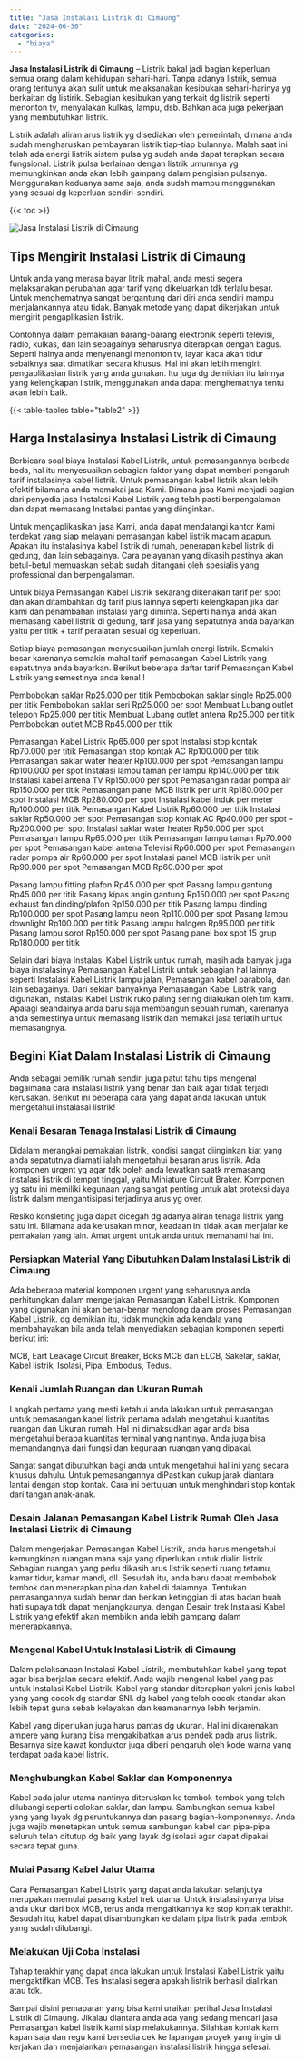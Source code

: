 ```yaml
---
title: "Jasa Instalasi Listrik di Cimaung"
date: "2024-06-30"
categories: 
  - "biaya"
---
```


**Jasa Instalasi Listrik di Cimaung** – Listrik bakal jadi bagian keperluan semua orang dalam kehidupan sehari-hari. Tanpa adanya listrik, semua orang tentunya akan sulit untuk melaksanakan kesibukan sehari-harinya yg berkaitan dg listirik. Sebagian kesibukan yang terkait dg listrik seperti menonton tv, menyalakan kulkas, lampu, dsb. Bahkan ada juga pekerjaan yang membutuhkan listrik.

Listrik adalah aliran arus listrik yg disediakan oleh pemerintah, dimana anda sudah mengharuskan pembayaran listrik tiap-tiap bulannya. Malah saat ini telah ada energi listrik sistem pulsa yg sudah anda dapat terapkan secara fungsional. Listrik pulsa berlainan dengan listrik umumnya yg memungkinkan anda akan lebih gampang dalam pengisian pulsanya. Menggunakan keduanya sama saja, anda sudah mampu menggunakan yang sesuai dg keperluan sendiri-sendiri.

{{< toc >}}

![Jasa Instalasi Listrik di Cimaung](/images/instalasi-listrik-murah23.png)

## Tips Mengirit Instalasi Listrik di Cimaung

Untuk anda yang merasa bayar litrik mahal, anda mesti segera melaksanakan perubahan agar tarif yang dikeluarkan tdk terlalu besar. Untuk menghematnya sangat bergantung dari diri anda sendiri mampu menjalankannya atau tidak. Banyak metode yang dapat dikerjakan untuk mengirit pengaplikasian listrik.

Contohnya dalam pemakaian barang-barang elektronik seperti televisi, radio, kulkas, dan lain sebagainya seharusnya diterapkan dengan bagus. Seperti halnya anda menyenangi menonton tv, layar kaca akan tidur sebaiknya saat dimatikan secara khusus. Hal ini akan lebih mengirit pengaplikasian listrik yang anda gunakan. Itu juga dg demikian itu lainnya yang kelengkapan listrik, menggunakan anda dapat menghematnya tentu akan lebih baik.

{{< table-tables table="table2" >}}

## Harga Instalasinya Instalasi Listrik di Cimaung

Berbicara soal biaya Instalasi Kabel Listrik, untuk pemasangannya berbeda-beda, hal itu menyesuaikan sebagian faktor yang dapat memberi pengaruh tarif instalasinya kabel listrik. Untuk pemasangan kabel listrik akan lebih efektif bilamana anda memakai jasa Kami. Dimana jasa Kami menjadi bagian dari penyedia jasa Instalasi Kabel Listrik yang telah pasti berpengalaman dan dapat memasang Instalasi pantas yang diinginkan.

Untuk mengaplikasikan jasa Kami, anda dapat mendatangi kantor Kami terdekat yang siap melayani pemasangan kabel listrik macam apapun. Apakah itu instalasinya kabel listrik di rumah, penerapan kabel listrik di gedung, dan lain sebagainya. Cara pelayanan yang dikasih pastinya akan betul-betul memuaskan sebab sudah ditangani oleh spesialis yang professional dan berpengalaman.

Untuk biaya Pemasangan Kabel Listrik sekarang dikenakan tarif per spot dan akan ditambahkan dg tarif plus lainnya seperti kelengkapan jika dari kami dan penambahan instalasi yang diminta. Seperti halnya anda akan memasang kabel listrik di gedung, tarif jasa yang sepatutnya anda bayarkan yaitu per titik + tarif peralatan sesuai dg keperluan.

Setiap biaya pemasangan menyesuaikan jumlah energi listrik. Semakin besar karenanya semakin mahal tarif pemasangan Kabel Listrik yang sepatutnya anda bayarkan. Berikut beberapa daftar tarif Pemasangan Kabel Listrik yang semestinya anda kenal !

Pembobokan saklar Rp25.000 per titik Pembobokan saklar single Rp25.000 per titik Pembobokan saklar seri Rp25.000 per spot Membuat Lubang outlet telepon Rp25.000 per titik Membuat Lubang outlet antena Rp25.000 per titik Pembobokan outlet MCB Rp45.000 per titik

Pemasangan Kabel Listrik Rp65.000 per spot Instalasi stop kontak Rp70.000 per titik Pemasangan stop kontak AC Rp100.000 per titik Pemasangan saklar water heater Rp100.000 per spot Pemasangan lampu Rp100.000 per spot Instalasi lampu taman per lampu Rp140.000 per titik Instalasi kabel antena TV Rp150.000 per spot Pemasangan radar pompa air Rp150.000 per titik Pemasangan panel MCB listrik per unit Rp180.000 per spot Instalasi MCB Rp280.000 per spot Instalasi kabel induk per meter Rp100.000 per titik Pemasangan Kabel Listrik Rp60.000 per titik Instalasi saklar Rp50.000 per spot Pemasangan stop kontak AC Rp40.000 per spot – Rp200.000 per spot Instalasi saklar water heater Rp50.000 per spot Pemasangan lampu Rp65.000 per titik Pemasangan lampu taman Rp70.000 per spot Pemasangan kabel antena Televisi Rp60.000 per spot Pemasangan radar pompa air Rp60.000 per spot Instalasi panel MCB listrik per unit Rp90.000 per spot Pemasangan MCB Rp60.000 per spot

Pasang lampu fitting plafon Rp45.000 per spot Pasang lampu gantung Rp45.000 per titik Pasang kipas angin gantung Rp150.000 per spot Pasang exhaust fan dinding/plafon Rp150.000 per titik Pasang lampu dinding Rp100.000 per spot Pasang lampu neon Rp110.000 per spot Pasang lampu downlight Rp100.000 per titik Pasang lampu halogen Rp95.000 per titik Pasang lampu sorot Rp150.000 per spot Pasang panel box spot 15 grup Rp180.000 per titik

Selain dari biaya Instalasi Kabel Listrik untuk rumah, masih ada banyak juga biaya instalasinya Pemasangan Kabel Listrik untuk sebagian hal lainnya seperti Instalasi Kabel Listrik lampu jalan, Pemasangan kabel parabola, dan lain sebagainya. Dari sekian banyaknya Pemasangan Kabel Listrik yang digunakan, Instalasi Kabel Listrik ruko paling sering dilakukan oleh tim kami. Apalagi seandainya anda baru saja membangun sebuah rumah, karenanya anda semestinya untuk memasang listrik dan memakai jasa terlatih untuk memasangnya.

## Begini Kiat Dalam Instalasi Listrik di Cimaung


Anda sebagai pemilik rumah sendiri juga patut tahu tips mengenal bagaimana cara instalasi listrik yang benar dan baik agar tidak terjadi kerusakan. Berikut ini beberapa cara yang dapat anda lakukan untuk mengetahui instalasai listrik!

### Kenali Besaran Tenaga Instalasi Listrik di Cimaung

Didalam merangkai pemakaian listrik, kondisi sangat diinginkan kiat yang anda sepatutnya diamati ialah mengetahui besaran arus listrik. Ada komponen urgent yg agar tdk boleh anda lewatkan saatk memasang instalasi listrik di tempat tinggal, yaitu Miniature Circuit Braker. Komponen yg satu ini memiliki kegunaan yang sangat penting untuk alat proteksi daya listrik dalam mengantisipasi terjadinya arus yg over.

Resiko konsleting juga dapat dicegah dg adanya aliran tenaga listrik yang satu ini. Bilamana ada kerusakan minor, keadaan ini tidak akan menjalar ke pemakaian yang lain. Amat urgent untuk anda untuk memahami hal ini.

### Persiapkan Material Yang Dibutuhkan Dalam Instalasi Listrik di Cimaung

Ada beberapa material komponen urgent yang seharusnya anda perhitungkan dalam mengerjakan Pemasangan Kabel Listrik. Komponen yang digunakan ini akan benar-benar menolong dalam proses Pemasangan Kabel Listrik. dg demikian itu, tidak mungkin ada kendala yang membahayakan bila anda telah menyediakan sebagian komponen seperti berikut ini:

MCB, Eart Leakage Circuit Breaker, Boks MCB dan ELCB, Sakelar, saklar, Kabel listrik, Isolasi, Pipa, Embodus, Tedus.

### Kenali Jumlah Ruangan dan Ukuran Rumah

Langkah pertama yang mesti ketahui anda lakukan untuk pemasangan untuk pemasangan kabel listrik pertama adalah mengetahui kuantitas ruangan dan Ukuran rumah. Hal ini dimaksudkan agar anda bisa mengetahui berapa kuantitas terminal yang nantinya. Anda juga bisa memandangnya dari fungsi dan kegunaan ruangan yang dipakai.

Sangat sangat dibutuhkan bagi anda untuk mengetahui hal ini yang secara khusus dahulu. Untuk pemasangannya diPastikan cukup jarak diantara lantai dengan stop kontak. Cara ini bertujuan untuk menghindari stop kontak dari tangan anak-anak.

### Desain Jalanan Pemasangan Kabel Listrik Rumah Oleh Jasa Instalasi Listrik di Cimaung

Dalam mengerjakan Pemasangan Kabel Listrik, anda harus mengetahui kemungkinan ruangan mana saja yang diperlukan untuk dialiri listrik. Sebagian ruangan yang perlu dikasih arus listrik seperti ruang tetamu, kamar tidur, kamar mandi, dll. Sesudah itu, anda baru dapat membobok tembok dan menerapkan pipa dan kabel di dalamnya. Tentukan pemasangannya sudah benar dan berikan ketinggian di atas badan buah hati supaya tdk dapat menjangkaunya. dengan Desain trek Instalasi Kabel Listrik yang efektif akan membikin anda lebih gampang dalam menerapkannya.

### Mengenal Kabel Untuk Instalasi Listrik di Cimaung

Dalam pelaksanaan Instalasi Kabel Listrik, membutuhkan kabel yang tepat agar bisa berjalan secara efektif. Anda wajib mengenal kabel yang pas untuk Instalasi Kabel Listrik. Kabel yang standar diterapkan yakni jenis kabel yang yang cocok dg standar SNI. dg kabel yang telah cocok standar akan lebih tepat guna sebab kelayakan dan keamanannya lebih terjamin.

Kabel yang diperlukan juga harus pantas dg ukuran. Hal ini dikarenakan ampere yang kurang bisa mengakibatkan arus pendek pada arus listrik. Besarnya size kawat konduktor juga diberi pengaruh oleh kode warna yang terdapat pada kabel listrik.

### Menghubungkan Kabel Saklar dan Komponennya

Kabel pada jalur utama nantinya diteruskan ke tembok-tembok yang telah dilubangi seperti colokan saklar, dan lampu. Sambungkan semua kabel yang yang layak dg peruntukannya dan pasang bagian-komponennya. Anda juga wajib menetapkan untuk semua sambungan kabel dan pipa-pipa seluruh telah ditutup dg baik yang layak dg isolasi agar dapat dipakai secara tepat guna.

### Mulai Pasang Kabel Jalur Utama

Cara Pemasangan Kabel Listrik yang dapat anda lakukan selanjutya merupakan memulai pasang kabel trek utama. Untuk instalasinyanya bisa anda ukur dari box MCB, terus anda mengaitkannya ke stop kontak terakhir. Sesudah itu, kabel dapat disambungkan ke dalam pipa listrik pada tembok yang sudah dilubangi.

### Melakukan Uji Coba Instalasi

Tahap terakhir yang dapat anda lakukan untuk Instalasi Kabel Listrik yaitu mengaktifkan MCB. Tes Instalasi segera apakah listrik berhasil dialirkan atau tdk.

Sampai disini pemaparan yang bisa kami uraikan perihal Jasa Instalasi Listrik di Cimaung. Jikalau diantara anda ada yang sedang mencari jasa Pemasangan kabel listrik kami siap melakukannya. Silahkan kontak kami kapan saja dan regu kami bersedia cek ke lapangan proyek yang ingin di kerjakan dan menjalankan pemasangan instalasi listrik hingga selesai.
